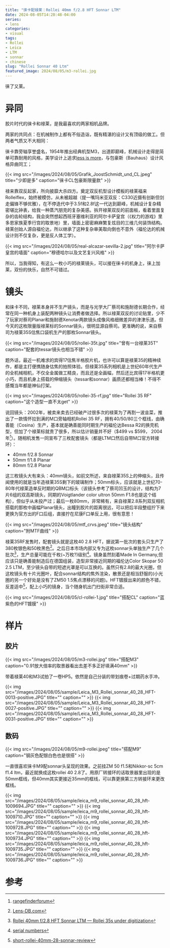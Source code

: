 ```yaml
---
title: "徕卡配禄莱：Rollei 40mm f/2.8 HFT Sonnar LTM"
date: 2024-08-05T14:28:48-04:00
series:
- lens
categories:
- visual
tags:
- Rollei
- Leica
- LTM
- sonnar
- chinese
slug: "Rollei Sonnar 40 Ltm"
featured_image: 2024/08/05/m3-rollei.jpg
---
```


徕了又莱。
<!--more-->

# 异同

胶片时代的徕卡和禄莱，是我最喜欢的两家相机品牌。

两家的共同点：在机械制作上都有不俗造诣，既有精湛的设计又有顶级的做工。但两者气质又不大相同：

徕卡靠旁轴享誉盛名，1954年推出经典机型M3，出道即巅峰，机械设计走得是简单可靠耐用的风格，美学设计上追求[less is more](https://lfi-online.de/en/stories/less-is-more-15039.html)，与包豪斯（Bauhaus）设计风格异曲同工；

{{< img src="/images/2024/08/05/Grafik_JoostSchmidt_und_CL.jpeg" title="少即是多" caption="徕卡CL包豪斯限量款" >}}


禄来靠双反起家，所向披靡大杀四方。奠定双反机型设计模板的禄莱福来Rolleiflex，始终被模仿，从未被超越（提一嘴玛米亚双反：C330近摄有创新但剑走偏锋不够优雅），在不停迭代中于3.5f和2.8f这一代达到巅峰，机械设计复杂精密堪比钟表，给我一种蒸汽朋克的复杂美感。拆开禄莱双反的前面板，看着里面复杂的齿轮结构，我会突然想起西班牙塞维利亚的阿尔卡萨皇宫（《权力的游戏》里多恩家族夏季行宫的取景地）里，墙面上密密麻麻繁复炫目的三维几何装饰结构。禄莱创始人源自福伦达，所以继承了这种复杂审美取向倒也不意外（福伦达的机械设计则不仅复杂，更是反人体工学）。

{{< img src="/images/2024/08/05/real-alcazar-sevilla-2.jpg" title="阿尔卡萨皇宫的墙面" caption="穆德哈尔以及文艺复兴风格" >}}


所以，当我得知，有这么一枚小巧的禄莱镜头，可以接在徕卡的机身上，徕上加莱，双份的快乐，自然不可错过。

# 镜头

和徕卡不同，禄莱本身并不生产镜头，而是与光学大厂蔡司和施耐德长期合作，经常在同一种机身上装配两种镜头让消费者做选择。所以禄莱双反的讨论贴里，少不了玩家对蔡司Planar和施耐德Xenotar两款镜头成像风格细微差异的津津乐道。但今天的这枚限量版禄莱标的Sonnar镜头，很明显源自蔡司。更准确的说，来自蔡司为禄莱35S估焦口袋机生产的那枚Sonnar镜头。

{{< img src="/images/2024/08/05/rollei-35t.jpg" title="曾有一台禄莱35T" caption="配套的tessar镜头也相当不错" >}}

题外话，最近一机难求的宾得17估焦半格胶片机，也许可以算是禄莱35的精神续作，都是主打便携随身估焦的拍照体验。但禄莱35系列相机是上世纪60年代生产的全机械相机，不仅全金属做工精良，而且还是全画幅，然后还比宾得17半格机更小巧，而且机身上搭载的伸缩镜头（tessar和sonnar）画质还都相当棒！不得不感慨当年都是神仙打架。

{{< img src="/images/2024/08/05/rollei-35-rf.jpg" title="Rollei 35 RF" caption="这个造型一直不太get" >}}

说回镜头：2002年，被卖来卖去已经破产过很多次的禄莱为了再割一波韭菜，推出了一款情怀拉到满的M口旁轴相机Rollei 35 RF，拥有40/50/80三个框线，由确善能（Cosina）生产，基本就是确善能同时期生产的福伦达Bessa R2的换壳机型，但加了个禄莱标就贵了很多，所以估计销量并不好（$499 vs $599， 2004年[^1]）。随相机发售一同宣布了三枚配套镜头（都是LTM口然后自带M口官方转接环）：

- 40mm f/2.8 Sonnar
- 50mm f/1.8 Planar
- 80mm f/2.8 Planar

这三枚镜头大有来头：40mm镜头，如前文所述，来自禄莱35S上的伸缩头，且传闻使用的就是当年造禄莱35S剩下的玻璃制作；50mm标头，应该就是上世纪70-80年代禄莱造单反时期的QBM口标头（该镜头参考了蔡司凹玉的设计，结构为7片6组的双高斯镜头，同期的Voigtlander color ultron 50mm F1.8也是这个结构），但似乎从未投产过；最后一枚80mm，非常稀有，来自禄莱2.8系列双反相机搭载的那枚中画幅Planar镜头，出瞳到胶片的距离很远，可以把后半段整组拧下来更换为官方出的F口后组，直接拧在尼康F口单反上用，很有意思！

{{< img src="/images/2024/08/05/mtf_crvs.jpeg" title="镜头结构" caption="附MTF曲线" >}}

禄莱35RF发售时，配套镜头就是这枚40 2.8 HFT，据说第一批次的套头只生产了380枚银色和50枚黑色[^2]。之后日本市场内部又专为这枚sonnar头单独生产了几个批次[^3]，生产总量可能在千枚(~万枚?)级别[^4]。镜身虽然刻着Made In Germany,但应该只是确善能制造后在德国组装，造型非常接近同期的福伦达Color Skopar 50 2.5 LTM，至少镜头自带的短遮光罩是可以互换的。虽然只有2.8的最大光圈，但这枚镜头有十片光圈叶，配合sonnar结构的焦外渲染，散景还是相当舒服的(小光圈的另一个好处是没有了ZM50 1.5焦点漂移的问题)。HFT镀膜出来的颜色不错，反差适中[^5]，配上小巧的镜身，当个随身机出门扫街非常合适。

{{< img src="/images/2024/08/05/cl-rollei-1.jpg" title="搭配CL" caption="蓝紫色的HFT镀膜" >}}

# 样片

## 胶片

{{< img src="/images/2024/08/05/m3-rollei.jpg" title="搭配M3" caption="0.91放大倍率的取景器看出去差不多正好填满40mm" >}}

带着禄莱40和M3试拍了一卷HP5。依然是自己分装的带划痕卷+过期药水手冲。

{{< img src="/images/2024/08/05/sample/Leica_M3_Rollei_sonnar_40_28_HFT-0013-positive.JPG" title="" caption="" >}}
{{< img src="/images/2024/08/05/sample/Leica_M3_Rollei_sonnar_40_28_HFT-0027-positive.JPG" title="" caption="" >}}
{{< img src="/images/2024/08/05/sample/Leica_M3_Rollei_sonnar_40_28_HFT-0031-positive.JPG" title="" caption="" >}}

## 数码

{{< img src="/images/2024/08/05/m9-rollei.jpeg" title="搭配M9" caption="钢灰色配银白色也是很搭" >}}

一直很喜欢徕卡M9配sonnar头呈现的效果。之前挂ZM 50 f1.5和Nikkor-sc 5cm f1.4 ltm，最近就换成这枚rollei 40 2.8了。用原厂转接环的话取景器里出现的是50mm框线，但40mm其实更接近35mm的框线，可以靠更换第三方转接环来更改框线。

{{< img src="/images/2024/08/05/sample/leica_m9_rollei_sonnar_40_28_hft-1009694.JPG" title="" caption="" >}}
{{< img src="/images/2024/08/05/sample/leica_m9_rollei_sonnar_40_28_hft-1009710.JPG" title="" caption="" >}}
{{< img src="/images/2024/08/05/sample/leica_m9_rollei_sonnar_40_28_hft-1009728.JPG" title="" caption="" >}}
{{< img src="/images/2024/08/05/sample/leica_m9_rollei_sonnar_40_28_hft-1009734.JPG" title="" caption="" >}}
{{< img src="/images/2024/08/05/sample/leica_m9_rollei_sonnar_40_28_hft-1009735.JPG" title="" caption="" >}}
{{< img src="/images/2024/08/05/sample/leica_m9_rollei_sonnar_40_28_hft-1009736.JPG" title="" caption="" >}}

# 参考

[^1]: [rangefinderforum](https://rangefinderforum.com/threads/rollei-35-rf-review.825/)
[^2]: [Lens-DB.com](https://lens-db.com/rollei-hft-sonnar-40mm-f28-lsm-2002/)
[^3]: [Rollei 40mm f/2.8 HFT Sonnar LTM — Rollei 35s under digitization](https://medium.com/rokkorxblog/rollei-40mm-f-2-8-1d6b8e0ca368)
[^4]: [serial numbers](https://rangefinderforum.com/threads/rollei-sonnar-40mm-serial-numbers.123716/post-4260874)
[^5]: [short-rollei-40mm-28-sonnar-review](https://www.l-camera-forum.com/topic/381224-short-rollei-40mm-28-sonnar-review/)